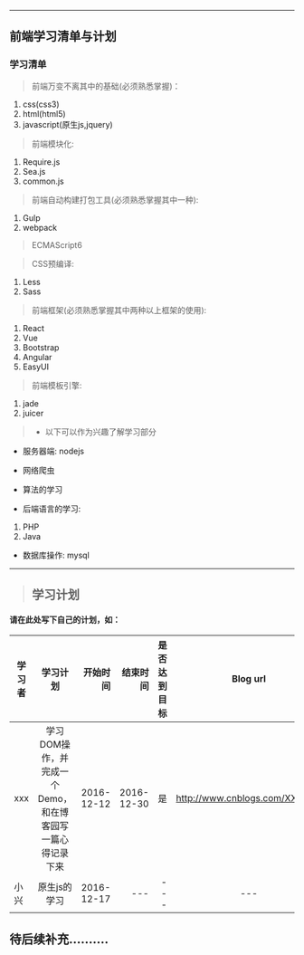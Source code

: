 ***
## 前端学习清单与计划 ##
### 学习清单
 > 前端万变不离其中的基础(必须熟悉掌握)：
  
1. css(css3)  
2. html(html5)
3. javascript(原生js,jquery)  

> 前端模块化:  

1. Require.js
2. Sea.js
3. common.js

> 前端自动构建打包工具(必须熟悉掌握其中一种):  

1. Gulp
2. webpack  

> ECMAScript6  

> CSS预编译:

1. Less
2. Sass

> 前端框架(必须熟悉掌握其中两种以上框架的使用):

1. React
2. Vue
3. Bootstrap
4. Angular
5. EasyUI

> 前端模板引擎:

1. jade  
2. juicer

> * 以下可以作为兴趣了解学习部分

*  服务器端: nodejs

*  网络爬虫

*  算法的学习

*  后端语言的学习:  

1. PHP
2. Java

* 数据库操作: mysql
-------------------------------------
> ## 学习计划
#### 请在此处写下自己的计划，如： 
| 学习者 | 学习计划 | 开始时间 | 结束时间 | 是否达到目标 | Blog  url | Demo url | 
| -----------------------------|:--------------------------------------------:| ---------------:|  ----------------:| ---------------:| :-----------------:| :-----------------------:|
| xxx | 学习DOM操作，并完成一个Demo，和在博客园写一篇心得记录下来 | 2016-12-12 | 2016-12-30 | 是 | http://www.cnblogs.com/XXXXXX|https://github.com/XXXXXX|
|小兴|原生js的学习|2016-12-17|---|---|---|---|
## 待后续补充..........
